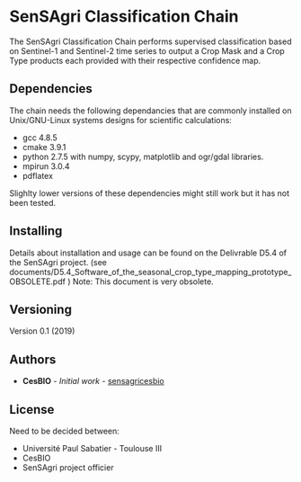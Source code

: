 # SenSAgri Classification Chain
The SenSAgri Classification Chain performs supervised classification based on Sentinel-1 and Sentinel-2 time series
to output a Crop Mask and a Crop Type products each provided with their respective confidence map.

## Dependencies
The chain needs the following dependancies that are commonly installed on Unix/GNU-Linux systems designs for scientific calculations:
- gcc 4.8.5
- cmake 3.9.1
- python 2.7.5 with numpy, scypy, matplotlib and ogr/gdal libraries.
- mpirun 3.0.4
- pdflatex

Slighlty lower versions of these dependencies might still work but it has not been tested.

## Installing
Details about installation and usage can be found on the Delivrable D5.4 of the SenSAgri project.
(see documents/D5.4_Software_of_the_seasonal_crop_type_mapping_prototype_OBSOLETE.pdf )
Note: This document is very obsolete.

## Versioning
Version 0.1 (2019)

## Authors
* **CesBIO** - *Initial work* - [sensagricesbio](https://github.com/sensagricesbio)

## License
Need to be decided between:
- Université Paul Sabatier - Toulouse III
- CesBIO
- SenSAgri project officier
